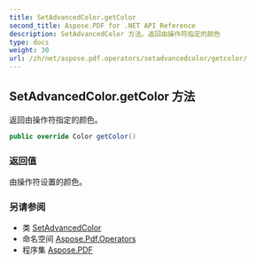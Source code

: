 ```yaml
---
title: SetAdvancedColor.getColor
second_title: Aspose.PDF for .NET API Reference
description: SetAdvancedColor 方法。返回由操作符指定的颜色
type: docs
weight: 30
url: /zh/net/aspose.pdf.operators/setadvancedcolor/getcolor/
---
```

## SetAdvancedColor.getColor 方法

返回由操作符指定的颜色。

```csharp
public override Color getColor()
```

### 返回值

由操作符设置的颜色。

### 另请参阅

* 类 [SetAdvancedColor](../)
* 命名空间 [Aspose.Pdf.Operators](../../../aspose.pdf.operators/)
* 程序集 [Aspose.PDF](../../../)